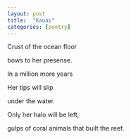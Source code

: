 ```yaml
---
layout: post
title:  "Kauai"
categories: [poetry]
---
```


Crust of the ocean floor

bows to her presense.

In a million more years

Her tips will slip

under the water.

Only her halo will be left,

gulps of coral animals that built the reef.